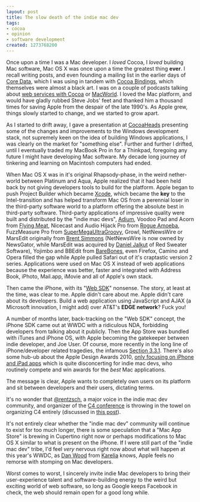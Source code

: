 ```yaml
--- 
layout: post
title: The slow death of the indie mac dev
tags: 
- cocoa
- opinion
- software development
created: 1273768200
---
```

Once upon a time I was a Mac developer. I *loved* Cocoa, I *loved* building Mac software, Mac OS X was once upon a time the greatest thing **ever**. I recall writing posts, and even founding a mailing list in the earlier days of <a id="aptureLink_XXGfUEOvqS" href="http://en.wikipedia.org/wiki/Core%20Data">Core Data</a>, which I was using in tandem with <a id="aptureLink_tTNWKSVsHe" href="http://developer.apple.com/mac/library/documentation/cocoa/conceptual/CocoaBindings/CocoaBindings.html">Cocoa Bindings</a>, which themselves were almost a black art. I was on a couple of podcasts talking about [web services with Cocoa](http://unethicalblogger.com/posts/tyler/im_on_another_podcast) or [MacWorld](http://unethicalblogger.com/posts/tyler/cocoa_radio_im_almost_relevant). I loved the Mac platform, and would have gladly rubbed Steve Jobs' feet and thanked him a thousand times for saving Apple from the despair of the late 1990's. As Apple grew, things slowly started to change, and we started to grow apart.

As I started to drift away, I gave a presentation at [CocoaHeads](http://unethicalblogger.com/posts/tyler/cocoaheads_silicon_valley) presenting some of the changes and improvements to the Windows development stack, not supremely keen on the idea of building Windows applications, I was clearly on the market for "something else". Further and further I drifted, until I eventually traded my MacBook Pro in for a Thinkpad, foregoing any future I might have developing Mac software. My decade long journey of tinkering and learning on Macintosh computers had ended.


When Mac OS X was in it's original Rhapsody-phase, in the weird nether-world between Platinum and Aqua, Apple realized that it had been held back by not giving developers tools to build for the platform. Apple began to push Project Builder which became <a id="aptureLink_swydUdyeZv" href="http://en.wikipedia.org/wiki/Xcode">Xcode</a>, which became the **key** to the Intel-transition and has helped transform Mac OS from a perennial loser in the third-party software world to a platform offering the absolute best in third-party software. Third-party applications of impressive quality were built and distributed by the "indie mac devs", <a id="aptureLink_5aNmJQju9n" href="http://en.wikipedia.org/wiki/Adium">Adium</a>, Voodoo Pad and Acorn from <a id="aptureLink_eJ9uu2MQ3K" href="http://twitter.com/FlyingMeat">Flying Meat</a>, Nicecast and Audio Hijack Pro from <a id="aptureLink_02KaUAf1q9" href="http://twitter.com/RogueAmoeba">Rogue Amoeba</a>, FuzzMeasure Pro from <a id="aptureLink_zzeQ82Xigx" href="http://www.supermegaultragroovy.com/">SuperMegaUltraGroovy</a>, Growl, NetNewsWire or MarsEdit originally from <a id="aptureLink_JhNPNMLWfy" href="http://twitter.com/brentsimmons">Brent Simmons</a> (NetNewsWire is now owned by NewsGator, while MarsEdit was acquired by <a id="aptureLink_iQz8tXYk37" href="http://twitter.com/danielpunkass">Daniel Jalkut</a> of Red Sweater Software), Yojimbo and BBEdit from <a id="aptureLink_uTlAfmYT0e" href="http://www.barebones.com/">BareBones</a>,  even Firefox, Camino and Opera filled the gap while Apple pulled Safari out of it's craptastic version 2 series. Applications were used on Mac OS X instead of web applications because the experience was better, faster and integrated with Address Book, iPhoto, Mail.app, iMovie and all of Apple's own stack.

Then came the iPhone, with its "<a id="aptureLink_Gd4RKGYWAa" href="http://37signals.com/svn/posts/459-iphone-sdk-its-called-safari">Web SDK</a>" nonsense. The story, at least at the time, was clear to me. Apple didn't care about me. Apple didn't care about its developers. Build a web application using JavaScript and AJAX (a Microsoft innovation, I might add) over AT&T's **EDGE network**? Fuck you!
<!--break-->
A number of months later, back-tracking on the "Web SDK" concept, the iPhone SDK came out at WWDC with a ridiculous NDA, forbidding developers from talking about it publicly. Then the App Store was bundled with iTunes and iPhone OS, with Apple becoming the gatekeeper between indie developer, and Joe User. Of course, more recently in the long line of iPhone/developer related tragedies, the infamous [Section 3.3.1](http://www.maclife.com/article/news/apple_facing_federal_probes_over_section_331_iphone_sdk). There's also some hub-ub about the Apple Design Awards 2010, [only focusing on iPhone and iPad apps](http://www.loopinsight.com/2010/04/28/wwdc-apple-design-awards-eschew-mac-os-x/) which is quite disconcerting for indie mac devs, who routinely compete and win awards for the *best* Mac applications.

The message is clear, Apple wants to completely own users on its platform and sit between developers and their users, dictating terms.

It's no wonder that [@rentzsch](http://twitter.com/rentzsch), a major voice in the indie mac dev community, and organizer of the <a id="aptureLink_YzJSA1Egyg" href="http://en.wikipedia.org/wiki/C4%20%28conference%29">C4 conference</a> is throwing in the towel on organizing C4 entirely (discussed in [this post](http://rentzsch.tumblr.com/post/592949476/c4-release)). 

It's not entirely clear whether the "indie mac dev" community will continue to exist for too much longer, there is some speculation that a "Mac App Store" is brewing in Cupertino right now or perhaps modifications to Mac OS X similar to what is present on the iPhone. If I were still part of the "indie mac dev" tribe, I'd feel *very* nervous right now about what will happen at this year's WWDC, as <a id="aptureLink_oN0VOqyn0t" href="http://twitter.com/DanWood">Dan Wood</a> from <a id="aptureLink_cWiF9biNCa" href="http://twitter.com/karelia">Karelia</a> knows, Apple feels no remorse with stomping on Mac developers.

Worst comes to worst, I sincerely invite indie Mac developers to bring their user-experience talent and software-building energy to the weird but exciting world of web software, so long as Google keeps Facebook in check, the web should remain open for a good long while.
